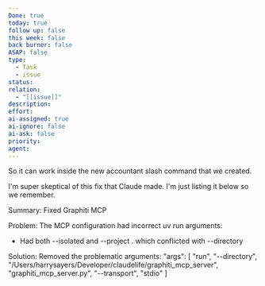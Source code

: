 ```yaml
---
Done: true
today: true
follow up: false
this week: false
back burner: false
ASAP: false
type:
  - Task
  - issue
status:
relation:
  - "[[issue]]"
description:
effort:
ai-assigned: true
ai-ignore: false
ai-ask: false
priority:
agent:
---
```

So it can work inside the new accountant slash command that we created.

I'm super skeptical of this fix that Claude made. I'm just listing it below so we remember.

  Summary: Fixed Graphiti MCP

  Problem: The MCP configuration had incorrect uv run arguments:
  - Had both --isolated and --project . which conflicted with --directory

  Solution: Removed the problematic arguments:
  "args": [
    "run",
    "--directory",
    "/Users/harrysayers/Developer/claudelife/graphiti_mcp_server",
    "graphiti_mcp_server.py",
    "--transport",
    "stdio"
  ]
